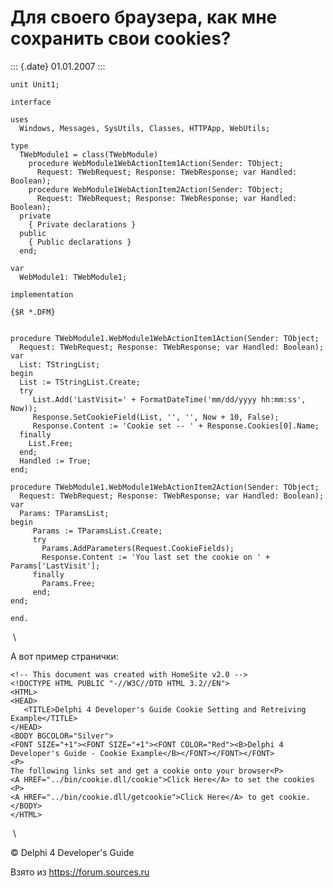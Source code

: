 Для своего браузера, как мне сохранить свои cookies?
====================================================

::: {.date}
01.01.2007
:::

    unit Unit1;
     
    interface
     
    uses
      Windows, Messages, SysUtils, Classes, HTTPApp, WebUtils;
     
    type
      TWebModule1 = class(TWebModule)
        procedure WebModule1WebActionItem1Action(Sender: TObject;
          Request: TWebRequest; Response: TWebResponse; var Handled: Boolean);
        procedure WebModule1WebActionItem2Action(Sender: TObject;
          Request: TWebRequest; Response: TWebResponse; var Handled: Boolean);
      private
        { Private declarations }
      public
        { Public declarations }
      end;
     
    var
      WebModule1: TWebModule1;  
     
    implementation
     
    {$R *.DFM}
     
     
    procedure TWebModule1.WebModule1WebActionItem1Action(Sender: TObject;
      Request: TWebRequest; Response: TWebResponse; var Handled: Boolean);
    var
      List: TStringList;
    begin
      List := TStringList.Create;
      try
         List.Add('LastVisit=' + FormatDateTime('mm/dd/yyyy hh:mm:ss', Now));
         Response.SetCookieField(List, '', '', Now + 10, False);
         Response.Content := 'Cookie set -- ' + Response.Cookies[0].Name;
      finally
        List.Free;
      end;
      Handled := True;
    end;
     
    procedure TWebModule1.WebModule1WebActionItem2Action(Sender: TObject;
      Request: TWebRequest; Response: TWebResponse; var Handled: Boolean);
    var
      Params: TParamsList;
    begin
         Params := TParamsList.Create;
         try
           Params.AddParameters(Request.CookieFields);
           Response.Content := 'You last set the cookie on ' + Params['LastVisit'];
         finally
           Params.Free;
         end;
    end;
     
    end.

 \

А вот пример странички:

    <!-- This document was created with HomeSite v2.0 -->
    <!DOCTYPE HTML PUBLIC "-//W3C//DTD HTML 3.2//EN">
    <HTML>
    <HEAD>
       <TITLE>Delphi 4 Developer's Guide Cookie Setting and Retreiving Example</TITLE>
    </HEAD>
    <BODY BGCOLOR="Silver">
    <FONT SIZE="+1"><FONT SIZE="+1"><FONT COLOR="Red"><B>Delphi 4 Developer's Guide - Cookie Example</B></FONT></FONT></FONT>
    <P>
    The following links set and get a cookie onto your browser<P>
    <A HREF="../bin/cookie.dll/cookie">Click Here</A> to set the cookies
    <P>
    <A HREF="../bin/cookie.dll/getcookie">Click Here</A> to get cookie.
    </BODY>
    </HTML>

 \

© Delphi 4 Developer\'s Guide

Взято из <https://forum.sources.ru>
